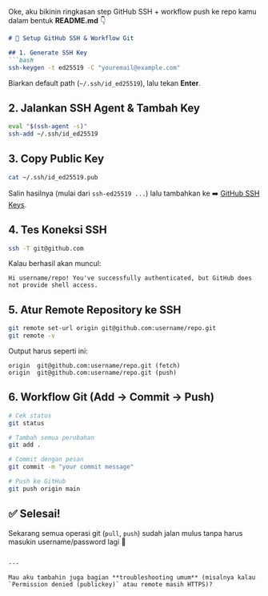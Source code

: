 Oke, aku bikinin ringkasan step GitHub SSH + workflow push ke repo kamu dalam bentuk **README.md** 👇

````markdown
# 🚀 Setup GitHub SSH & Workflow Git

## 1. Generate SSH Key
```bash
ssh-keygen -t ed25519 -C "youremail@example.com"
````

Biarkan default path (`~/.ssh/id_ed25519`), lalu tekan **Enter**.

## 2. Jalankan SSH Agent & Tambah Key

```bash
eval "$(ssh-agent -s)"
ssh-add ~/.ssh/id_ed25519
```

## 3. Copy Public Key

```bash
cat ~/.ssh/id_ed25519.pub
```

Salin hasilnya (mulai dari `ssh-ed25519 ...`) lalu tambahkan ke
➡️ [GitHub SSH Keys](https://github.com/settings/keys).

## 4. Tes Koneksi SSH

```bash
ssh -T git@github.com
```

Kalau berhasil akan muncul:

```
Hi username/repo! You've successfully authenticated, but GitHub does not provide shell access.
```

## 5. Atur Remote Repository ke SSH

```bash
git remote set-url origin git@github.com:username/repo.git
git remote -v
```

Output harus seperti ini:

```
origin  git@github.com:username/repo.git (fetch)
origin  git@github.com:username/repo.git (push)
```

## 6. Workflow Git (Add → Commit → Push)

```bash
# Cek status
git status

# Tambah semua perubahan
git add .

# Commit dengan pesan
git commit -m "your commit message"

# Push ke GitHub
git push origin main
```

## ✅ Selesai!

Sekarang semua operasi git (`pull`, `push`) sudah jalan mulus tanpa harus masukin username/password lagi 🎉

```

---

Mau aku tambahin juga bagian **troubleshooting umum** (misalnya kalau `Permission denied (publickey)` atau remote masih HTTPS)?
```
